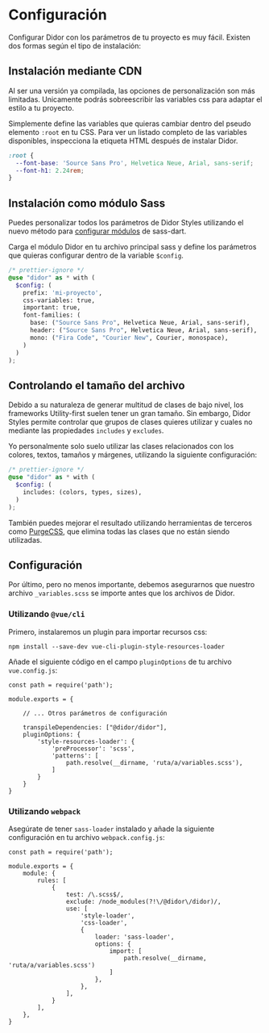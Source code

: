 # Configuración

Configurar Didor con los parámetros de tu proyecto es muy fácil. Existen dos formas según el tipo de instalación:

## Instalación mediante CDN

Al ser una versión ya compilada, las opciones de personalización son más limitadas. Unicamente podrás sobreescribir las variables css para adaptar el estilo a tu proyecto.

Simplemente define las variables que quieras cambiar dentro del pseudo elemento `:root` en tu CSS. Para ver un listado completo de las variables disponibles, inspecciona la etiqueta HTML después de instalar Didor.

```css
:root {
  --font-base: 'Source Sans Pro', Helvetica Neue, Arial, sans-serif;
  --font-h1: 2.24rem;
}
```

## Instalación como módulo Sass

Puedes personalizar todos los parámetros de Didor Styles utilizando el nuevo método para [configurar módulos](https://sass-lang.com/documentation/at-rules/use#configuration) de sass-dart.

Carga el módulo Didor en tu archivo principal sass y define los parámetros que quieras configurar dentro de la variable `$config`.

```scss
/* prettier-ignore */
@use "didor" as * with (
  $config: (
    prefix: 'mi-proyecto',
    css-variables: true,
    important: true,
    font-families: (
      base: ("Source Sans Pro", Helvetica Neue, Arial, sans-serif),
      header: ("Source Sans Pro", Helvetica Neue, Arial, sans-serif),
      mono: ("Fira Code", "Courier New", Courier, monospace),
    )
  )
);
```

## Controlando el tamaño del archivo

Debido a su naturaleza de generar multitud de clases de bajo nivel, los frameworks Utility-first suelen tener un gran tamaño. Sin embargo, Didor Styles permite controlar que grupos de clases quieres utilizar y cuales no mediante las propiedades `includes` y `excludes`.

Yo personalmente solo suelo utilizar las clases relacionados con los colores, textos, tamaños y márgenes, utilizando la siguiente configuración:

```scss
/* prettier-ignore */
@use "didor" as * with (
  $config: (
    includes: (colors, types, sizes),
  )
);
```

También puedes mejorar el resultado utilizando herramientas de terceros como [PurgeCSS](https://purgecss.com), que elimina todas las clases que no están siendo utilizadas.

## Configuración

Por último, pero no menos importante, debemos asegurarnos que nuestro archivo `_variables.scss` se importe antes que los archivos de Didor.

### Utilizando `@vue/cli`

Primero, instalaremos un plugin para importar recursos css:

```shell
npm install --save-dev vue-cli-plugin-style-resources-loader
```

Añade el siguiente código en el campo `pluginOptions` de tu archivo `vue.config.js`:

```js[vue.config.js]
const path = require('path');

module.exports = {

    // ... Otros parámetros de configuración

    transpileDependencies: ["@didor/didor"],
    pluginOptions: {
        'style-resources-loader': {
            'preProcessor': 'scss',
            'patterns': [
                path.resolve(__dirname, 'ruta/a/variables.scss'),
            ]
        }
    }
}
```

### Utilizando `webpack`

Asegúrate de tener `sass-loader` instalado y añade la siguiente configuración en tu archivo `webpack.config.js`:

```js[webpack.config.js]
const path = require('path');

module.exports = {
    module: {
        rules: [
            {
                test: /\.scss$/,
                exclude: /node_modules(?!\/@didor\/didor)/,
                use: [
                    'style-loader',
                    'css-loader',
                    {
                        loader: 'sass-loader',
                        options: {
                            import: [
                                path.resolve(__dirname, 'ruta/a/variables.scss')
                            ]
                        },
                    },
                ],
            }
        ],
    },
}
```
